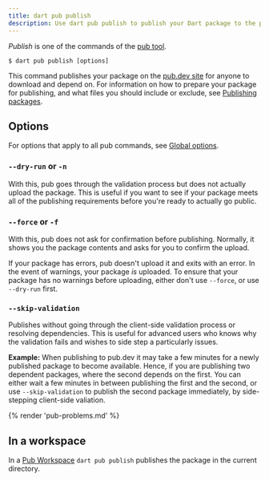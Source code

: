 ```yaml
---
title: dart pub publish
description: Use dart pub publish to publish your Dart package to the pub.dev site.
---
```


_Publish_ is one of the commands of the [pub tool](/tools/pub/cmd).

```plaintext
$ dart pub publish [options]
```

This command publishes your package on the
[pub.dev site]({{site.pub}}) for anyone to download and depend
on. For information on how to prepare your package for publishing,
and what files you should include or exclude,
see [Publishing packages](/tools/pub/publishing).

## Options

For options that apply to all pub commands, see
[Global options](/tools/pub/cmd#global-options).

### `--dry-run` or `-n`

With this, pub goes through the validation process but does not actually upload
the package. This is useful if you want to see if your package meets all of the
publishing requirements before you're ready to actually go public.

### `--force` or `-f`

With this, pub does not ask for confirmation before publishing. Normally, it
shows you the package contents and asks for you to confirm the upload.

If your package has errors, pub doesn't upload it and exits with an error.
In the event of warnings, your package *is* uploaded.
To ensure that your package has no warnings before uploading,
either don't use `--force`, or use `--dry-run` first.

### `--skip-validation`

Publishes without going through the client-side validation process or resolving dependencies.
This is useful for advanced users who knows why the validation fails and wishes to side step a particularly issues.

**Example:** When publishing to pub.dev it may take a few minutes for a newly published package to become available.
Hence, if you are publishing two dependent packages, where the second depends on the first.
You can either wait a few minutes in between publishing the first and the second, or use `--skip-validation`
to publish the second package immediately, by side-stepping client-side valiation.

{% render 'pub-problems.md' %}

## In a workspace

In a [Pub Workspace](/guides/packages#workspaces) `dart pub publish` publishes
the package in the current directory.